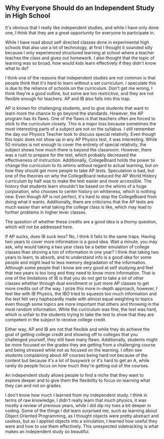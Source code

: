 ## Why Everyone Should do an Independent Study in High School

It's obvious that I really like independent studies, and while I have only done one, I think that they are a great opportunity for everyone to participate in.

While I have read about self directed classes done in experimental high schools that also use a lot of technology, at first I thought it sounded silly because I only experienced structured learning at school where a teacher teaches the class and gives out homework. I also thought that the topic of learning was so broad, how would kids learn effectively if they didn't know what to do? 

I think one of the reasons that independent studies are not common is that people think that it's hard to learn without a set curriculum. I speculate this is due to the reliance of schools on the curriculum. Don't get me wrong, I think they're a good outline, but some are too restrictive, and they are not flexible enough for teachers. AP and IB also falls into this trap. 

AP is known for challenging students, and to give students that want to learn more the chance to go beyond the standards. However, the AP program has its flaws. One of the flaws is that teachers often are forced to stick to the curriculum closely. This is a major loss because sometimes the most interesting parts of a subject are not on the syllabus. I still remember the day our Physics Teacher took to discuss special relativity. Even though this topic does not show up in any AP Physics test, it was interesting. While 50 minutes is not enough to cover the entirety of special relativity, the subject shows how much there is beyond the classroom. However, there was a rush to prepare for the test, which probably decreased the effectiveness of instruction. Additionally, CollegeBoard holds the power to change the curriculum to its whims without regard to actual learning, but on how they should get more people to take AP tests. Speculation is bad, but one of the theories on why the CollegeBoard reduced the AP World History curriculum by half was to make the test easier and more accessible. The history that students learn shouldn't be based on the whims of a huge corporation, who chooses to center history on whiteness, which is nothing new. Even though AP is not perfect, it's hard to stop the CollegeBoard from doing what it wants. Additionally, there are criticisms that the AP tests are much easier than what taking the college class is like, which may lead to further problems in higher lever classes. 

The question of whether these credits are a good idea is a thorny question, which will not be addressed here. 

If AP sucks, does IB suck less? No, I think it falls to the same traps. Having two years to cover more information is a good idea. Wait a minute, you may ask, why would taking a two year class be a better emulation of college classes than shoving a ton of information in one year? I think that taking two years to learn, to absorb, and to understand info is a good idea for some people and might lead to less memory degradation of the information. Although some people that I know are very good at self studying and feel that two years is too long and they need to know more information. That is one of the limitations of IB is that you do not get to take a lot of other classes whether through dual enrollment or just more AP classes to get more credits out of the way. I prize this more in-depth approach, however, I feel like with IB Physics, the IBO tried to squeeze too much information and the test felt very haphazardly made with almost equal weighting to topics even though some topics are more important that others and throwing in the most random information. While the curriculum was fine, the test was hard, which is unfair to the students trying to take the test to show that they are competent in the subject to receive college credit. 

Either way, AP and IB are not that flexible and while they do achieve the goal of getting college credit and showing off to colleges that you challenged yourself, they still have many flaws. Additionally, students might be more focused on the grades they are getting from a challenging course and being stressed while not as focused on the learning. I often see students complaining about AP courses being hard not because of the content but because it's a lot of busywork or it's hard to get an A, while rarely do people focus on how much they're getting out of the courses. 

An independent study allows people to find a niche that they want to explore deeper and to give them the flexibility to focus on learning what they can and not on grades.

I don't know how much I learned from my independent study. I think in terms of raw knowledge, I didn't really learn that much physics, it was mostly a review of previous years, while I did dip my toes a bit deeper in coding. Some of the things I did learn surprised me, such as learning about Object Oriented Programming, as I thought objects were pretty abstract and useless, but as I applied objects into a simulation, I learned how useful they were and how to use them effectively. This unexpected sidetracking is what makes an independent study so beautiful. 